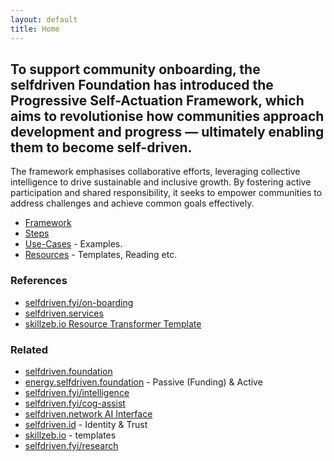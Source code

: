 ```yaml
---
layout: default
title: Home
---
```

## To support community onboarding, the selfdriven Foundation has introduced the Progressive Self-Actuation Framework, which aims to revolutionise how communities approach development and progress — ultimately enabling them to become self-driven.

The framework emphasises collaborative efforts, leveraging collective intelligence to drive sustainable and inclusive growth. By fostering active participation and shared responsibility, it seeks to empower communities to address challenges and achieve common goals effectively.

- [Framework](framework/)
- [Steps](/steps/)
- [Use-Cases](/use-cases/) - Examples.
- [Resources](/resources/) - Templates, Reading etc.

### References
- [selfdriven.fyi/on-boarding](https://selfdriven.fyi/on-boarding)
- [selfdriven.services](https://selfdriven.services)
- [skillzeb.io Resource Transformer Template](https://skillzeb.io/template-explorer/resource-transformer-starter)

### Related
- [selfdriven.foundation](selfdriven.foundation)
- [energy.selfdriven.foundation](https://energy.selfdriven.foundation) - Passive (Funding) & Active
- [selfdriven.fyi/intelligence](https://selfdriven.fyi/intelligence)
- [selfdriven.fyi/cog-assist](https://selfdriven.fyi/cog-assist)
- [selfdriven.network AI Interface](https://selfdriven.network)
- [selfdriven.id](https://selfdriven.id) - Identity & Trust
- [skillzeb.io](https://skillzeb.io) - templates
- [selfdriven.fyi/research](https://selfdriven.fyi/research)


